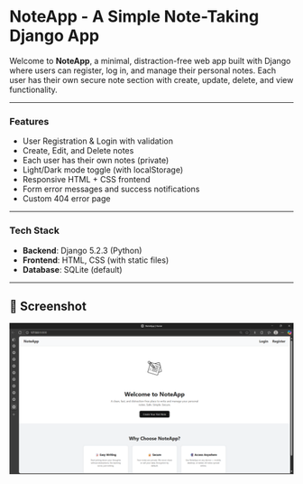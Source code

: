 # NoteApp - A Simple Note-Taking Django App

Welcome to **NoteApp**, a minimal, distraction-free web app built with Django where users can register, log in, and manage their personal notes. Each user has their own secure note section with create, update, delete, and view functionality.

---

### Features

-  User Registration & Login with validation
-  Create, Edit, and Delete notes
-  Each user has their own notes (private)
-  Light/Dark mode toggle (with localStorage)
-  Responsive HTML + CSS frontend
-  Form error messages and success notifications
-  Custom 404 error page

---

### Tech Stack

- **Backend**: Django 5.2.3 (Python)
- **Frontend**: HTML, CSS (with static files)
- **Database**: SQLite (default)

---
## 📸 Screenshot

![NoteApp Screenshot](screenshot.png)

